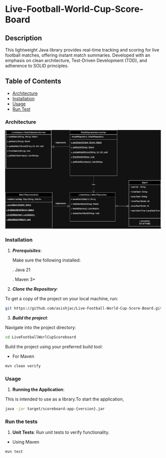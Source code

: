 # Live-Football-World-Cup-Score-Board

## Description
This lightweight Java library provides real-time tracking and scoring for live football matches, offering instant match summaries. Developed with an emphasis on clean architecture, Test-Driven Development (TDD), and adherence to SOLID principles.

## Table of Contents
- [Architecture](#Architecture)
- [Installation](#Installation)
- [Usage](#Usage)
- [Run Test](#run-the-tests)


### Architecture
![ScoreBoardApp_ClassDiagram.png](ScoreBoardApp_ClassDiagram.png)

### Installation

1. ***Prerequisites***:

   Make sure the following installed:

   . Java 21

   . Maven 3+

2. ***Clone the Repository***:

To get a copy of the project on your local machine, run:

```bash
git https://github.com/asishjac/Live-Football-World-Cup-Score-Board.git

```

3. ***Build the project***:

Navigate into the project directory:

```bash
cd LiveFootballWorlCupScoreboard
```
Build the project using your preferred build tool:

- For Maven

```bash
mvn clean verify
```

### Usage
1. **Running the Application**:

This is intended to use as a library.To start the application,

```bash
java -jar target/scoreboard-app-{version}.jar
```

### Run the tests
1. **Unit Tests**: Run unit tests to verify functionality.

- Using Maven

 ```bash
mvn test
```